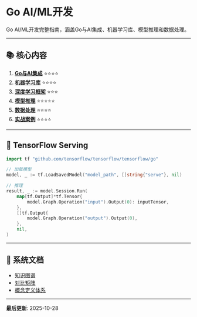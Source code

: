 # Go AI/ML开发

Go AI/ML开发完整指南，涵盖Go与AI集成、机器学习库、模型推理和数据处理。

---

## 📚 核心内容

1. **[Go与AI集成](./01-Go与AI集成.md)** ⭐⭐⭐⭐
2. **[机器学习库](./02-机器学习库.md)** ⭐⭐⭐⭐
3. **[深度学习框架](./03-深度学习框架.md)** ⭐⭐⭐
4. **[模型推理](./04-模型推理.md)** ⭐⭐⭐⭐⭐
5. **[数据处理](./05-数据处理.md)** ⭐⭐⭐⭐
6. **[实战案例](./06-实战案例.md)** ⭐⭐⭐⭐

---

## 🚀 TensorFlow Serving

```go
import tf "github.com/tensorflow/tensorflow/tensorflow/go"

// 加载模型
model, _ := tf.LoadSavedModel("model_path", []string{"serve"}, nil)

// 推理
result, _ := model.Session.Run(
    map[tf.Output]*tf.Tensor{
        model.Graph.Operation("input").Output(0): inputTensor,
    },
    []tf.Output{
        model.Graph.Operation("output").Output(0),
    },
    nil,
)
```

---

## 📖 系统文档

- [知识图谱](./00-知识图谱.md)
- [对比矩阵](./00-对比矩阵.md)
- [概念定义体系](./00-概念定义体系.md)

---

**最后更新**: 2025-10-28
